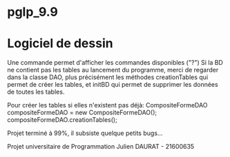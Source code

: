 # pglp_9.9

# Logiciel de dessin

Une commande permet d'afficher les commandes disponibles ("?")
Si la BD ne contient pas les tables au lancement du programme, merci de regarder dans la classe DAO, plus précisément les méthodes creationTables qui permet de créer les tables, et initBD qui permet de supprimer les données de toutes les tables.

Pour créer les tables si elles n'existent pas déjà:
CompositeFormeDAO compositeFormeDAO = new CompositeFormeDAO();
compositeFormeDAO.creationTables();

Projet terminé à 99%, il subsiste quelque petits bugs...

Projet universitaire de Programmation
Julien DAURAT - 21600635
